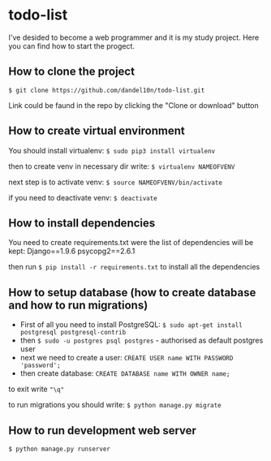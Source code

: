 # todo-list
I've desided to become a web programmer and it is my study project. Here you can find how to start the progect.

## How to clone the project

`$ git clone https://github.com/dandel10n/todo-list.git` 

Link could be faund in the repo by clicking the "Clone or download" button

## How to create virtual environment

You should install virtualenv:
`$ sudo pip3 install virtualenv`

then to create venv in necessary dir write:
`$ virtualenv NAMEOFVENV`

next step is to activate venv:
`$ source NAMEOFVENV/bin/activate`

if you need to deactivate venv:
`$ deactivate`

## How to install dependencies

You need to create requirements.txt were the list of dependencies will be kept:
Django==1.9.6
psycopg2==2.6.1

then run `$ pip install -r requirements.txt` to install all the dependencies

## How to setup database (how to create database and how to run migrations)

* First of all you need to install PostgreSQL: `$ sudo apt-get install postgresql postgresql-contrib`
* then `$ sudo -u postgres psql postgres` - authorised as default postgres user
* next we need to create a user: `CREATE USER name WITH PASSWORD 'password';`
* then create database: `CREATE DATABASE name WITH OWNER name;`

to exit write `"\q"`

to run migrations you should write: `$ python manage.py migrate`

## How to run development web server

`$ python manage.py runserver`



